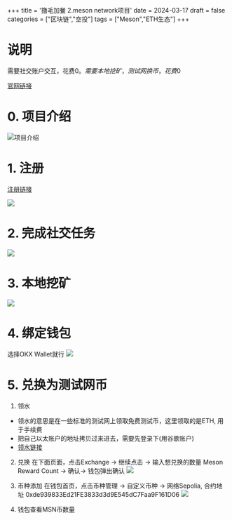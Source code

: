 +++
title = '撸毛加餐 2.meson network项目'
date = 2024-03-17
draft = false
categories = ["区块链","空投"]
tags = ["Meson","ETH生态"]
+++


# 说明
需要社交账户交互，花费0$。
需要本地挖矿，测试网换币，花费0$

[官网链接](https://www.meson.network/)

# 0. 项目介绍
![项目介绍](/airdrop/meson.network-rootdata.png)

# 1. 注册
[注册链接](https://dashboard.gaganode.com/register?referral_code=lmbfcbcrznhzgxp)

![](/airdrop/meson.network-1.png)

# 2. 完成社交任务
![](/airdrop/meson.network-2.png)

# 3. 本地挖矿
![](/airdrop/meson.network-3.png)

# 4. 绑定钱包
选择OKX Wallet就行
![](/airdrop/meson.network-4.png)

# 5. 兑换为测试网币
1. 领水
- 领水的意思是在一些标准的测试网上领取免费测试币，这里领取的是ETH, 用于手续费
- 把自己以太账户的地址拷贝过来进去，需要先登录下(用谷歌账户)
- [领水链接](https://www.alchemy.com/faucets/ethereum-sepolia)

2. 兑换
在下面页面，点击Exchange -> 继续点击 -> 输入想兑换的数量 Meson Reward Count -> 确认-> 钱包弹出确认
![](/airdrop/meson.network-51.png)

3. 币种添加
在钱包首页，点击币种管理 -> 自定义币种 -> 网络Sepolia, 合约地址 0xde939833Ed21FE3833d3d9E545dC7Faa9F161D06
![](/airdrop/meson.network-52.png)

4. 钱包查看MSN币数量